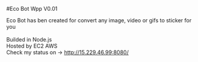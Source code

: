 #Eco Bot Wpp V0.01

Eco Bot has ben created for convert any image, video or gifs to sticker for you<br><br>
Builded in Node.js<br>
Hosted by EC2 AWS<br>
Check my status on -> http://15.229.46.99:8080/
